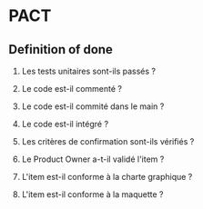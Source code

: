 # PACT

## Definition of done

1. Les tests unitaires sont-ils passés ?

2. Le code est-il commenté ?

3. Le code est-il commité dans le main ?

4. Le code est-il intégré ?

5. Les critères de confirmation sont-ils vérifiés ?

6. Le Product Owner a-t-il validé l'item ?

7. L'item est-il conforme à la charte graphique ?

8. L'item est-il conforme à la maquette ?
